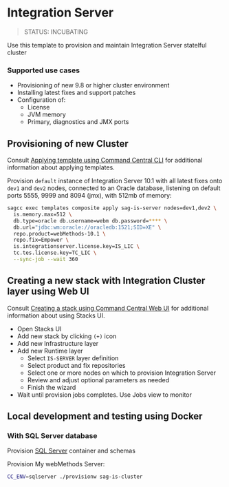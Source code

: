 <!-- Copyright 2013 - 2018 Software AG, Darmstadt, Germany and/or its licensors

   SPDX-License-Identifier: Apache-2.0

    Licensed under the Apache License, Version 2.0 (the "License");
    you may not use this file except in compliance with the License.
    You may obtain a copy of the License at

        http://www.apache.org/licenses/LICENSE-2.0

    Unless required by applicable law or agreed to in writing, software
    distributed under the License is distributed on an "AS IS" BASIS,
     WITHOUT WARRANTIES OR CONDITIONS OF ANY KIND, either express or implied.
     See the License for the specific language governing permissions and

     limitations under the License.                                                  

-->

# Integration Server

> STATUS: INCUBATING

Use this template to provision and maintain Integration Server statelful cluster

### Supported use cases

* Provisioning of new 9.8 or higher cluster environment
* Installing latest fixes and support patches
* Configuration of:
  * License
  * JVM memory
  * Primary, diagnostics and JMX ports

## Provisioning of new Cluster

Consult [Applying template using Command Central CLI](https://github.com/SoftwareAG/sagdevops-templates/wiki/Using-default-templates#applying-template-using-command-central-cli) for additional information about applying templates.

Provision `default` instance of Integration Server 10.1 with all latest fixes onto `dev1` and `dev2` nodes,
connected to an Oracle database, listening on default ports 5555, 9999 and 8094 (jmx), with 512mb of memory:

```bash
sagcc exec templates composite apply sag-is-server nodes=dev1,dev2 \
  is.memory.max=512 \
  db.type=oracle db.username=webm db.password=**** \
  db.url="jdbc:wm:oracle://oracledb:1521;SID=XE" \
  repo.product=webMethods-10.1 \
  repo.fix=Empower \
  is.integrationserver.license.key=IS_LIC \
  tc.tes.license.key=TC_LIC \
  --sync-job --wait 360
```

## Creating a new stack with Integration Cluster layer using Web UI

Consult [Creating a stack using Command Central Web UI](https://github.com/SoftwareAG/sagdevops-templates/wiki/Using-default-templates#creating-a-new-stack-using-web-ui)
for additional information about using Stacks UI.

* Open Stacks UI
* Add new stack by clicking `(+)` icon
* Add new Infrastructure layer
* Add new Runtime layer
  * Select `IS-SERVER` layer definition
  * Select product and fix repositories
  * Select one or more nodes on which to provision Integration Server
  * Review and adjust optional parameters as needed
  * Finish the wizard
* Wait until provision jobs completes. Use Jobs view to monitor

## Local development and testing using Docker

### With SQL Server database

Provision [SQL Server](../sag-db-sqlserver) container and schemas

Provision My webMethods Server:

```bash
CC_ENV=sqlserver ./provisionw sag-is-cluster
```